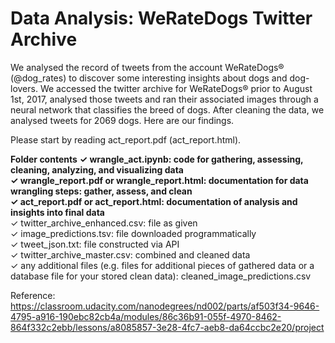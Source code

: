 # Data Analysis: WeRateDogs Twitter Archive

We analysed the record of tweets from the account WeRateDogs® (@dog_rates) to discover some interesting insights about dogs and dog-lovers. We accessed the twitter archive for WeRateDogs® prior to August 1st, 2017, analysed those tweets and ran their associated images through a neural network that classifies the breed of dogs. After cleaning the data, we analysed tweets for 2069 dogs. Here are our findings.

Please start by reading act_report.pdf (act_report.html).

**Folder contents**
**✓ wrangle_act.ipynb: code for gathering, assessing, cleaning, analyzing, and visualizing data**  
**✓ wrangle_report.pdf or wrangle_report.html: documentation for data wrangling steps: gather, assess, and clean**  
**✓ act_report.pdf or act_report.html: documentation of analysis and insights into final data**  
✓ twitter_archive_enhanced.csv: file as given  
✓ image_predictions.tsv: file downloaded programmatically  
✓ tweet_json.txt: file constructed via API  
✓ twitter_archive_master.csv: combined and cleaned data  
✓ any additional files (e.g. files for additional pieces of gathered data or a database file for your stored clean data): cleaned_image_predictions.csv  

Reference:  
https://classroom.udacity.com/nanodegrees/nd002/parts/af503f34-9646-4795-a916-190ebc82cb4a/modules/86c36b91-055f-4970-8462-864f332c2ebb/lessons/a8085857-3e28-4fc7-aeb8-da64ccbc2e20/project
